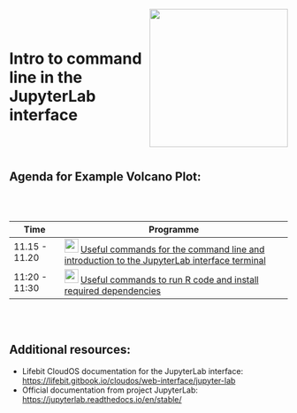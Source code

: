 
<p align="center">
  <img src="https://github.com/NIH-NICHD/Elements-of-Style-Workflow-Creation-Maintenance/blob/main/assets/JupyterLabLogoWithName.png"  width="250" align="right" >
</p>
<br/><br/>


# Intro to command line in the JupyterLab interface
<br/><br/>


## Agenda for Example Volcano Plot:

<br/><br/>

| Time        | Programme       |
| ----------- | --------------------------------------------------------------------------- |
| 11.15 - 11.20 | <img src="https://icon-library.com/images/bash-icon/bash-icon-5.jpg"  width="25">  [Useful commands for the command line and introduction to the JupyterLab interface terminal](https://github.com/NIH-NICHD/Elements-of-Style-Workflow-Creation-Maintenance/blob/main/classes/1-using-the-command-line/1-using-the-command-line.md) |
| 11:20 - 11:30| <img src="https://www.r-project.org/logo/Rlogo.svg"  width="25">  [Useful commands to run R code and install required dependencies](https://github.com/NIH-NICHD/Elements-of-Style-Workflow-Creation-Maintenance/blob/main/classes/1-using-the-command-line/2-reading-data-and-plotting-in-R.ipynb)|

<br/><br/>                                                     



## Additional resources:

- Lifebit CloudOS documentation for the JupyterLab interface: https://lifebit.gitbook.io/cloudos/web-interface/jupyter-lab
- Official documentation from project JupyterLab: https://jupyterlab.readthedocs.io/en/stable/ 
